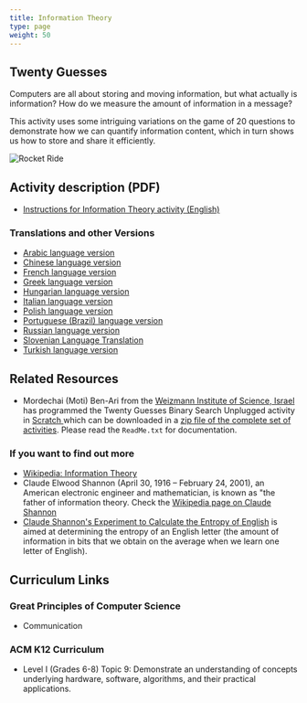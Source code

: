 ```yaml
---
title: Information Theory
type: page
weight: 50
---
```


## Twenty Guesses

Computers are all about storing and moving information, but what actually is information? How do we measure the amount of information in a message?

This activity uses some intriguing variations on the game of 20 questions to demonstrate how we can quantify information content, which in turn shows us how to store and share it efficiently.

![Rocket Ride](/images/activities/information-theory/rocket.jpg)

<!--
## Photos

wp-content/uploads/2015/01/IMG_6493-750x500.jpg
Sam shows the students how much they already know of a sentence

wp-content/uploads/2015/01/IMG_3945-750x500.jpg
Students unpack a compressed message
-->

## Activity description (PDF)

- [Instructions for Information Theory activity (English)](/documents/activities/information-theory/unplugged-05-information_theory.pdf)

### Translations and other Versions

- [Arabic language version](/documents/activities/information-theory/arabic_version_information_theory.pdf)
- [Chinese language version](/documents/activities/information-theory/Information-Theory-Chinese-Version.pdf)
- [French language version](/documents/activities/information-theory/05_fr_Th%C3%A9orie_de_l_information.pdf)
- [Greek language version](/documents/activities/information-theory/unplugged-05-info_theory_greek.pdf)
- [Hungarian language version](/documents/activities/information-theory/5-information-theory-HU.pdf)
- [Italian language version](/documents/activities/information-theory/info-theory-italian.pdf)
- [Polish language version](/documents/activities/information-theory/A5.pdf)
- [Portuguese (Brazil) language version](/documents/activities/information-theory/Portuguese-brazil-05.pdf)
- [Russian language version](/documents/activities/information-theory/Document5.pdf)
- [Slovenian Language Translation](/documents/activities/information-theory/05-Bisekcija-drevesa.pdf)
- [Turkish language version](/documents/activities/information-theory/unplugged-05-info_theory_turkish.pdf)

## Related Resources

- Mordechai (Moti) Ben-Ari from the [Weizmann Institute of Science, Israel](https://www.weizmann.ac.il/pages/) has programmed the Twenty Guesses Binary Search Unplugged activity in [Scratch ](https://scratch.mit.edu/) which can be downloaded in a [zip file of the complete set of activities](https://code.google.com/archive/p/scratch-unplugged/downloads). Please read the `ReadMe.txt` for documentation.

### If you want to find out more

- [Wikipedia: Information Theory](https://en.wikipedia.org/wiki/Information_theory)
- Claude Elwood Shannon (April 30, 1916 – February 24, 2001), an American electronic engineer and mathematician, is known as "the father of information theory. Check the [Wikipedia page on Claude Shannon](https://en.wikipedia.org/wiki/Claude_Shannon)
- [Claude Shannon's Experiment to Calculate the Entropy of English](http://www.math.ucsd.edu/%7Ecrypto/java/ENTROPY/) is aimed at determining the entropy of an English letter (the amount of information in bits that we obtain on the average when we learn one letter of English).

## Curriculum Links

### Great Principles of Computer Science

- Communication

### ACM K12 Curriculum

- Level I (Grades 6-8) Topic 9: Demonstrate an understanding of concepts underlying hardware, software, algorithms, and their practical applications.
